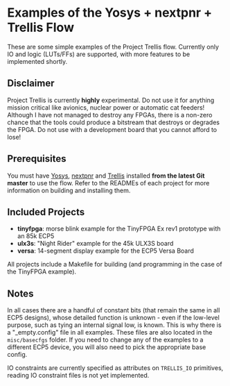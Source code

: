 # Examples of the Yosys + nextpnr + Trellis Flow

These are some simple examples of the Project Trellis flow. Currently only IO and logic (LUTs/FFs) are supported,
with more features to be implemented shortly.

## Disclaimer

Project Trellis is currently **highly** experimental. Do not use it for anything mission critical like avionics, nuclear power or automatic cat feeders!
Although I have not managed to destroy any FPGAs, there is a non-zero chance that the tools could produce a bitstream that destroys or degrades the FPGA. Do not
use with a development board that you cannot afford to lose!

## Prerequisites

You must have [Yosys](https://github.com/YosysHQ/yosys), [nextpnr](https://github.com/YosysHQ/nextpnr) and [Trellis](https://github.com/SymbiFlow/prjtrellis)
installed **from the latest Git master** to use the flow. Refer to the READMEs of each project for more information on building and installing them.

## Included Projects

 - **tinyfpga**: morse blink example for the TinyFPGA Ex rev1 prototype with an 85k ECP5
 - **ulx3s**: "Night Rider" example for the 45k ULX3S board
 - **versa**: 14-segment display example for the ECP5 Versa Board

All projects include a Makefile for building (and programming in the case of the TinyFPGA example).

## Notes

In all cases there are a handful of constant bits (that remain the same in all ECP5 designs), whose detailed function
is unknown - even if the low-level purpose, such as tying an internal signal low, is known. This is why there is a
"_empty.config" file in all examples. These files are also located in the `misc/basecfgs` folder. If you need to
change any of the examples to a different ECP5 device, you will also need to pick the appropriate base config.

IO constraints are currently specified as attributes on `TRELLIS_IO` primitives, reading IO constraint files
is not yet implemented.
